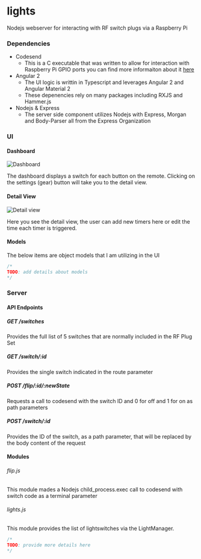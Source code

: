 # lights
Nodejs webserver for interacting with RF switch plugs via a Raspberry Pi

### Dependencies
- Codesend
    - This is a C executable that was written to allow for interaction with Raspberry Pi GPIO ports
      you can find more informaiton about it [here](http://wiringpi.com/)
- Angular 2
    - The UI logic is writtin in Typescript and leverages Angular 2 and Angular Material 2
    - These depenencies rely on many packages including RXJS and Hammer.js
- Nodejs & Express
    - The server side component utilizes Nodejs with Express, Morgan and Body-Parser all from the Express Organization

### UI

#### Dashboard

![Dashboard](http://i.imgur.com/EuV3jwo.png)

The dashboard displays a switch for each button on the remote. Clicking on the settings (gear) button will
take you to the detail view.

#### Detail View


![Detail view](http://i.imgur.com/4gLNvvC.png)

Here you see the detail view, the user can add new timers here or edit the time each timer is triggered.

#### Models

The below items are object models that I am utilizing in the UI

``` javascript
/*
TODO: add details about models
*/
```

### Server

#### API Endpoints

##### GET /switches

Provides the full list of 5 switches that are normally included in the RF Plug Set

##### GET /switch/:id

Provides the single switch indicated in the route parameter

##### POST /flip/:id/:newState

Requests a call to codesend with the switch ID and 0 for off and 1 for on as path parameters

##### POST /switch/:id

Provides the ID of the switch, as a path parameter, that will be replaced by the body content of the request

#### Modules

###### flip.js

This module mades a Nodejs child_process.exec call to codesend with switch code as a terminal parameter

###### lights.js

This module provides the list of lightswitches via the LightManager.
```javascript
/*
TODO: provide more details here
*/
```





